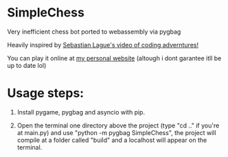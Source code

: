 # SimpleChess

Very inefficient chess bot ported to webassembly via pygbag

Heavily inspired by [Sebastian Lague's video of coding adverntures!](https://www.youtube.com/watch?v=U4ogK0MIzqk)

You can play it online at [my personal website](https://www.cin.ufpe.br/~wsn/) (altough i dont garantee itll be up to date lol)

# Usage steps:

1. Install pygame, pygbag and asyncio with pip.

2. Open the terminal one directory above the project (type "cd .." if you're at main.py) and use "python -m pygbag SimpleChess", the project will compile at a folder called "build" and a localhost will appear on the terminal.

